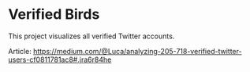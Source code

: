 # Verified Birds
This project visualizes all verified Twitter accounts.

Article: https://medium.com/@Luca/analyzing-205-718-verified-twitter-users-cf0811781ac8#.jra6r84he
